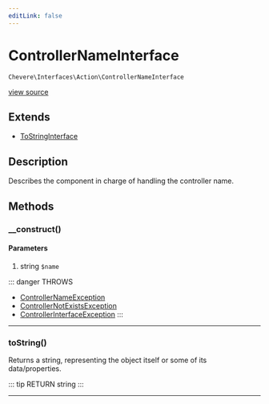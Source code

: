 ```yaml
---
editLink: false
---
```


# ControllerNameInterface

`Chevere\Interfaces\Action\ControllerNameInterface`

[view source](https://github.com/chevere/chevere/blob/master/src/Chevere/Interfaces/Action/ControllerNameInterface.php)

## Extends

- [ToStringInterface](../Common/ToStringInterface.md)

## Description

Describes the component in charge of handling the controller name.

## Methods

### __construct()

#### Parameters

1. string `$name`

::: danger THROWS
- [ControllerNameException](../../Exceptions/Controller/ControllerNameException.md) 
- [ControllerNotExistsException](../../Exceptions/Controller/ControllerNotExistsException.md) 
- [ControllerInterfaceException](../../Exceptions/Controller/ControllerInterfaceException.md) 
:::

---

### toString()

Returns a string, representing the object itself or some of its data/properties.

::: tip RETURN
string
:::

---
